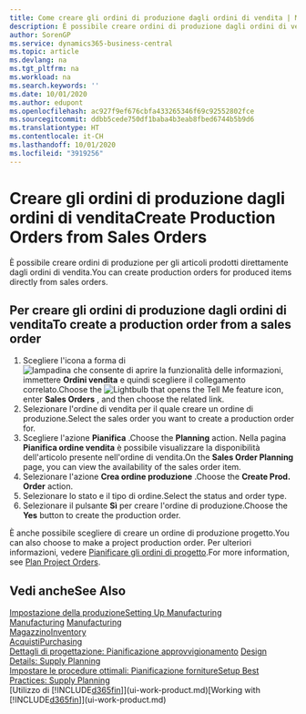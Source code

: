 ```yaml
---
title: Come creare gli ordini di produzione dagli ordini di vendita | Microsoft Docs
description: È possibile creare ordini di produzione dagli ordini di vendita nell'area di applicazione Vendite e marketing.
author: SorenGP
ms.service: dynamics365-business-central
ms.topic: article
ms.devlang: na
ms.tgt_pltfrm: na
ms.workload: na
ms.search.keywords: ''
ms.date: 10/01/2020
ms.author: edupont
ms.openlocfilehash: ac927f9ef676cbfa433265346f69c92552802fce
ms.sourcegitcommit: ddbb5cede750df1baba4b3eab8fbed6744b5b9d6
ms.translationtype: HT
ms.contentlocale: it-CH
ms.lasthandoff: 10/01/2020
ms.locfileid: "3919256"
---
```

# <a name="create-production-orders-from-sales-orders"></a><span data-ttu-id="e31ea-103">Creare gli ordini di produzione dagli ordini di vendita</span><span class="sxs-lookup"><span data-stu-id="e31ea-103">Create Production Orders from Sales Orders</span></span>
<span data-ttu-id="e31ea-104">È possibile creare ordini di produzione per gli articoli prodotti direttamente dagli ordini di vendita.</span><span class="sxs-lookup"><span data-stu-id="e31ea-104">You can create production orders for produced items directly from sales orders.</span></span>  

## <a name="to-create-a-production-order-from-a-sales-order"></a><span data-ttu-id="e31ea-105">Per creare gli ordini di produzione dagli ordini di vendita</span><span class="sxs-lookup"><span data-stu-id="e31ea-105">To create a production order from a sales order</span></span>  

1.  <span data-ttu-id="e31ea-106">Scegliere l'icona a forma di ![lampadina che consente di aprire la funzionalità delle informazioni](media/ui-search/search_small.png "Informazioni sull'operazione che si desidera eseguire"), immettere **Ordini vendita** e quindi scegliere il collegamento correlato.</span><span class="sxs-lookup"><span data-stu-id="e31ea-106">Choose the ![Lightbulb that opens the Tell Me feature](media/ui-search/search_small.png "Tell me what you want to do") icon, enter **Sales Orders** , and then choose the related link.</span></span>  
2.  <span data-ttu-id="e31ea-107">Selezionare l'ordine di vendita per il quale creare un ordine di produzione.</span><span class="sxs-lookup"><span data-stu-id="e31ea-107">Select the sales order you want to create a production order for.</span></span>  
3.  <span data-ttu-id="e31ea-108">Scegliere l'azione **Pianifica** .</span><span class="sxs-lookup"><span data-stu-id="e31ea-108">Choose the **Planning** action.</span></span> <span data-ttu-id="e31ea-109">Nella pagina **Pianifica ordine vendita** è possibile visualizzare la disponibilità dell'articolo presente nell'ordine di vendita.</span><span class="sxs-lookup"><span data-stu-id="e31ea-109">On the **Sales Order Planning** page, you can view the availability of the sales order item.</span></span>  
4.  <span data-ttu-id="e31ea-110">Selezionare l'azione **Crea ordine produzione** .</span><span class="sxs-lookup"><span data-stu-id="e31ea-110">Choose the **Create Prod. Order** action.</span></span>  
5.  <span data-ttu-id="e31ea-111">Selezionare lo stato e il tipo di ordine.</span><span class="sxs-lookup"><span data-stu-id="e31ea-111">Select the status and order type.</span></span>  
6.  <span data-ttu-id="e31ea-112">Selezionare il pulsante **Sì** per creare l'ordine di produzione.</span><span class="sxs-lookup"><span data-stu-id="e31ea-112">Choose the **Yes** button to create the production order.</span></span>

<span data-ttu-id="e31ea-113">È anche possibile scegliere di creare un ordine di produzione progetto.</span><span class="sxs-lookup"><span data-stu-id="e31ea-113">You can also choose to make a project production order.</span></span> <span data-ttu-id="e31ea-114">Per ulteriori informazioni, vedere [Pianificare gli ordini di progetto](production-how-to-plan-project-orders.md).</span><span class="sxs-lookup"><span data-stu-id="e31ea-114">For more information, see [Plan Project Orders](production-how-to-plan-project-orders.md).</span></span>   

## <a name="see-also"></a><span data-ttu-id="e31ea-115">Vedi anche</span><span class="sxs-lookup"><span data-stu-id="e31ea-115">See Also</span></span>  
[<span data-ttu-id="e31ea-116">Impostazione della produzione</span><span class="sxs-lookup"><span data-stu-id="e31ea-116">Setting Up Manufacturing</span></span>](production-configure-production-processes.md)  
<span data-ttu-id="e31ea-117">[Manufacturing](production-manage-manufacturing.md)  </span><span class="sxs-lookup"><span data-stu-id="e31ea-117">[Manufacturing](production-manage-manufacturing.md)  </span></span>  
[<span data-ttu-id="e31ea-118">Magazzino</span><span class="sxs-lookup"><span data-stu-id="e31ea-118">Inventory</span></span>](inventory-manage-inventory.md)  
[<span data-ttu-id="e31ea-119">Acquisti</span><span class="sxs-lookup"><span data-stu-id="e31ea-119">Purchasing</span></span>](purchasing-manage-purchasing.md)  
<span data-ttu-id="e31ea-120">[Dettagli di progettazione: Pianificazione approvvigionamento](design-details-supply-planning.md) </span><span class="sxs-lookup"><span data-stu-id="e31ea-120">[Design Details: Supply Planning](design-details-supply-planning.md) </span></span>  
[<span data-ttu-id="e31ea-121">Impostare le procedure ottimali: Pianificazione forniture</span><span class="sxs-lookup"><span data-stu-id="e31ea-121">Setup Best Practices: Supply Planning</span></span>](setup-best-practices-supply-planning.md)  
<span data-ttu-id="e31ea-122">[Utilizzo di [!INCLUDE[d365fin](includes/d365fin_md.md)]](ui-work-product.md)</span><span class="sxs-lookup"><span data-stu-id="e31ea-122">[Working with [!INCLUDE[d365fin](includes/d365fin_md.md)]](ui-work-product.md)</span></span>
